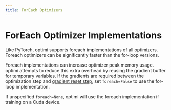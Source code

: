 ```yaml
---
title: ForEach Optimizers
---
```


# ForEach Optimizer Implementations

Like PyTorch, optimi supports foreach implementations of all optimizers. Foreach optimizers can be significantly faster than the for-loop versions.

Foreach implementations can increase optimizer peak memory usage. optimi attempts to reduce this extra overhead by reusing the gradient buffer for temporary variables. If the gradients are required between the optimization step and [gradient reset step](https://pytorch.org/docs/stable/generated/torch.optim.Optimizer.zero_grad.html#torch.optim.Optimizer.zero_grad), set `foreach=False` to use the for-loop implementation.

If unspecified `foreach=None`, optimi will use the foreach implementation if training on a Cuda device.